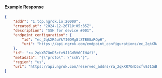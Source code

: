 <!-- Code generated for API Clients. DO NOT EDIT. -->

#### Example Response

```json
{
	"addr": "1.tcp.ngrok.io:20000",
	"created_at": "2024-12-26T10:05:35Z",
	"description": "SSH for device #001",
	"endpoint_configuration": {
		"id": "ec_2qkXR4uYkYI0DMgGtZTB0GaROpH",
		"uri": "https://api.ngrok.com/endpoint_configurations/ec_2qkXR4uYkYI0DMgGtZTB0GaROpH"
	},
	"id": "ra_2qkXR7OnD5cfv9J1GdRV0CIH4f1",
	"metadata": "{\"proto\": \"ssh\"}",
	"region": "us",
	"uri": "https://api.ngrok.com/reserved_addrs/ra_2qkXR7OnD5cfv9J1GdRV0CIH4f1"
}
```
